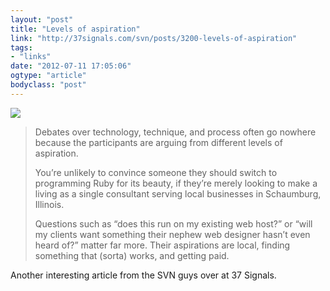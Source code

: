 ```yaml
---
layout: "post"
title: "Levels of aspiration"
link: "http://37signals.com/svn/posts/3200-levels-of-aspiration"
tags: 
- "links"
date: "2012-07-11 17:05:06"
ogtype: "article"
bodyclass: "post"
---
```


![](http://cdn.rogerstringer.com/media/technical-hierarchy.png)

> Debates over technology, technique, and process often go nowhere because the participants are arguing from different levels of aspiration.
> 
> You’re unlikely to convince someone they should switch to programming Ruby for its beauty, if they’re merely looking to make a living as a single consultant serving local businesses in Schaumburg, Illinois.
> 
> Questions such as “does this run on my existing web host?” or “will my clients want something their nephew web designer hasn’t even heard of?” matter far more. Their aspirations are local, finding something that (sorta) works, and getting paid.

Another interesting article from the SVN guys over at 37 Signals.